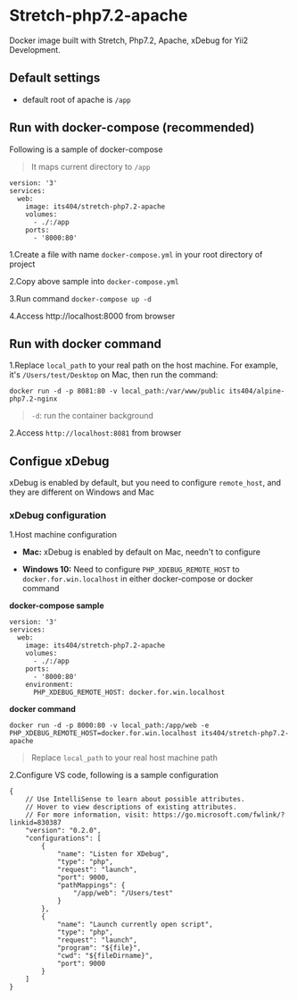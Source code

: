 # Stretch-php7.2-apache

Docker image built with Stretch, Php7.2, Apache, xDebug for Yii2 Development.

## Default settings
- default root of apache is `/app`

## Run with docker-compose (recommended)
Following is a sample of docker-compose

> It maps current directory to `/app`

```
version: '3'
services:
  web:
    image: its404/stretch-php7.2-apache
    volumes:
      - ./:/app
    ports:
      - '8000:80'
```

1.Create a file with name `docker-compose.yml` in your root directory of project

2.Copy above sample into `docker-compose.yml`

3.Run command `docker-compose up -d`

4.Access http://localhost:8000 from browser

## Run with docker command

1.Replace `local_path` to your real path on the host machine. 
For example, it's `/Users/test/Desktop` on Mac,
then run the command:

```docker run -d -p 8081:80 -v local_path:/var/www/public its404/alpine-php7.2-nginx```

> `-d`: run the container background

2.Access `http://localhost:8081` from browser


## Configue xDebug
xDebug is enabled by default, but you need to configure `remote_host`, and they are different on Windows and Mac

### xDebug configuration
1.Host machine configuration
    
- __Mac:__ 
xDebug is enabled by default on Mac, needn't to configure
  
- __Windows 10:__
Need to configure `PHP_XDEBUG_REMOTE_HOST` to `docker.for.win.localhost` in either docker-compose or docker command

__docker-compose sample__

```
version: '3'
services:
  web:
    image: its404/stretch-php7.2-apache
    volumes:
      - ./:/app
    ports:
      - '8000:80'
    environment:
      PHP_XDEBUG_REMOTE_HOST: docker.for.win.localhost
```

__docker command__

`docker run -d -p 8000:80 -v local_path:/app/web -e PHP_XDEBUG_REMOTE_HOST=docker.for.win.localhost its404/stretch-php7.2-apache`

> Replace `local_path` to your real host machine path

2.Configure VS code, following is a sample configuration

```
{
    // Use IntelliSense to learn about possible attributes.
    // Hover to view descriptions of existing attributes.
    // For more information, visit: https://go.microsoft.com/fwlink/?linkid=830387
    "version": "0.2.0",
    "configurations": [
        {
            "name": "Listen for XDebug",
            "type": "php",
            "request": "launch",
            "port": 9000,
            "pathMappings": {
                "/app/web": "/Users/test"
            }
        },
        {
            "name": "Launch currently open script",
            "type": "php",
            "request": "launch",
            "program": "${file}",
            "cwd": "${fileDirname}",
            "port": 9000
        }
    ]
}
```
